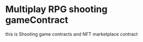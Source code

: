 # Multiplay RPG shooting gameContract
this is Shooting game contracts and NFT marketplace contract

